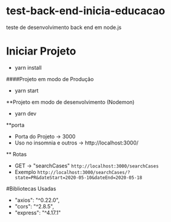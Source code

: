 # test-back-end-inicia-educacao
teste de desenvolvimento back end em node.js

# Iniciar Projeto
- yarn install

####Projeto em modo de Produção
- yarn start

**Projeto em modo de desenvolvimento (Nodemon)
- yarn dev

**porta

- Porta do Projeto -> 3000
- Uso no insomnia e outros -> http://localhost:3000/

** Rotas 

- GET -> "searchCases"
 ``http://localhost:3000/searchCases``
 - Exemplo
 ``http://localhost:3000/searchCases/?state=PR&dateStart=2020-05-10&dateEnd=2020-05-18``


#Bibliotecas Usadas

- "axios": "^0.22.0",
- "cors": "^2.8.5",
- "express": "^4.17.1"
